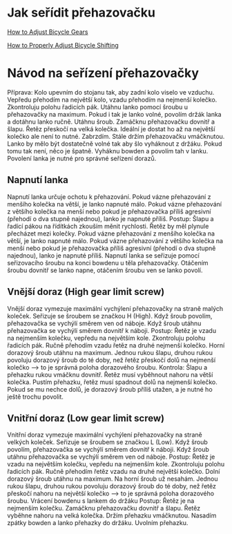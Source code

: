 # Jak seřídit přehazovačku

[How to Adjust Bicycle Gears](http://www.youtube.com/watch?v=SjJfKO_tAo0)

[How to Properly Adjust Bicycle Shifting](http://www.youtube.com/watch?v=ZTprZHCwoNc)


# Návod na seřízení přehazovačky
Příprava: Kolo upevním do stojanu tak, aby zadní kolo viselo ve vzduchu. Vepředu přehodím na největší kolo, vzadu přehodím na nejmenší kolečko. Zkontroluju polohu řadicích pák. Utáhnu lanko pomocí šroubu u přehazovačky na maximum. Pokud i tak je lanko volné, povolím držák lanka a dotáhnu lanko ručně. Utáhnu šroub. Zamáčknu přehazovačku dovnitř a šlapu. Řetěz přeskočí na velká kolečka. Ideální je dostat ho až na největší kolečko ale není to nutné. Zabrzdím. Stále držím přehazovačku vmáčknutou. Lanko by mělo být dostatečně volné tak aby šlo vyháknout z držáku. Pokud tomu tak není, něco je špatně. Vyháknu bowden a povolím tah v lanku. Povolení lanka je nutné pro správné seřízení dorazů.

## Napnutí lanka
Napnutí lanka určuje ochotu k přehazování. Pokud vázne přehazování z menšího kolečka na větší, je lanko napnuté málo. Pokud vázne přehazování z většího kolečka na menší nebo pokud je přehazovačka příliš agresivní (přehodí o dva stupně najednou), lanko je napnuté příliš. 
Postup: Šlapu a řadící pákou na řídítkách zkouším měnit rychlosti. Řetěz by měl plynule přecházet mezi kolečky. Pokud vázne přehazování z menšího kolečka na větší, je lanko napnuté málo. Pokud vázne přehazování z většího kolečka na menší nebo pokud je přehazovačka příliš agresivní (přehodí o dva stupně najednou), lanko je napnuté příliš.
Napnutí lanka se seřizuje pomocí seřizovacího šroubu na konci bowdenu u těla přehazovačky. Otáčením šroubu dovnitř se lanko napne, otáčením šroubu ven se lanko povolí.

## Vnější doraz (High gear limit screw)
Vnější doraz vymezuje maximální vychýlení přehazovačky na straně malých koleček. Seřizuje se šroubem se značkou H (High). Když šroub povolím, přehazovačka se vychýlí směrem ven od náboje. Když šroub utáhnu přehazovačka se vychýlí směrem dovnitř k náboji.
Postup: Řetěz je vzadu na nejmenším kolečku, vepředu na největším kole. Zkontroluju polohu řadicích pák. Ručně přehodím vzadu řetěz na druhé nejmenší kolečko. Horní dorazový šroub utáhnu na maximum. Jednou rukou šlapu, druhou rukou povoluju dorazový šroub do té doby, než řetěz přeskočí dolů na nejmenší kolečko –> to je správná poloha dorazového šroubu. 
Kontrola: Šlapu a přehazku rukou vmáčknu dovnitř. Řetěz musí vyběhnout nahoru na větší kolečka. Pustím přehazku, řetěz musí spadnout dolů na nejmenší kolečko. Pokud se mu nechce dolů, je dorazový šroub příliš utažen, a je nutné ho ještě trochu povolit. 

## Vnitřní doraz (Low gear limit screw)
Vnitřní doraz vymezuje maximální vychýlení přehazovačky na straně velkých koleček. Seřizuje se šroubem se značkou L (Low). Když šroub povolím, přehazovačka se vychýlí směrem dovnitř k náboji. Když šroub utáhnu přehazovačka se vychýlí směrem ven od náboje. 
Postup: Řetěz je vzadu na největším kolečku, vepředu na nejmenším kole. Zkontroluju polohu řadicích pák. Ručně přehodím řetěz vzadu na druhé největší kolečko. Dolní dorazový šroub utáhnu na maximum. Na horní šroub už nesahám. Jednou rukou šlapu, druhou rukou povoluju dorazový šroub do té doby, než řetěz přeskočí nahoru na největší kolečko –> to je správná poloha dorazového šroubu. 
Vrácení bowdenu s lankem do držáku
Postup: Řetěz je na nejmenším kolečku. Zamáčknu přehazovačku dovnitř a šlapu. Řetěz vyběhne nahoru na velká kolečka. Držím přehazku vmáčknutou. Nasadím zpátky bowden a lanko přehazky do držáku. Uvolním přehazku. 
